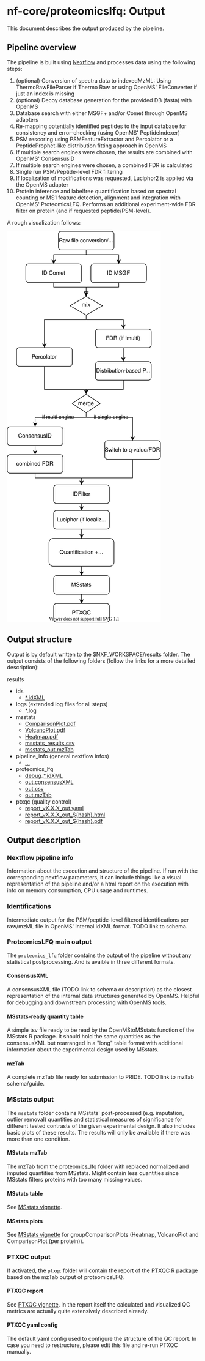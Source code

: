 # nf-core/proteomicslfq: Output

This document describes the output produced by the pipeline.

## Pipeline overview

The pipeline is built using [Nextflow](https://www.nextflow.io/)
and processes data using the following steps:

1. (optional) Conversion of spectra data to indexedMzML: Using ThermoRawFileParser if Thermo Raw or using OpenMS' FileConverter if just an index is missing
1. (optional) Decoy database generation for the provided DB (fasta) with OpenMS
1. Database search with either MSGF+ and/or Comet through OpenMS adapters
1. Re-mapping potentially identified peptides to the input database for consistency and error-checking (using OpenMS' PeptideIndexer)
1. PSM rescoring using PSMFeatureExtractor and Percolator or a PeptideProphet-like distribution fitting approach in OpenMS
1. If multiple search engines were chosen, the results are combined with OpenMS' ConsensusID
1. If multiple search engines were chosen, a combined FDR is calculated
1. Single run PSM/Peptide-level FDR filtering
1. If localization of modifications was requested, Luciphor2 is applied via the OpenMS adapter
1. Protein inference and labelfree quantification based on spectral counting or MS1 feature detection, alignment and integration with OpenMS' ProteomicsLFQ. Performs an additional experiment-wide FDR filter on protein (and if requested peptide/PSM-level).

A rough visualization follows:

![proteomicslfq workflow](./images/proteomicslfq.svg)

## Output structure

Output is by default written to the $NXF_WORKSPACE/results folder.
The output consists of the following folders (follow the links for a more detailed description):

results

* ids
  * [\*.idXML](#identifications)
* logs (extended log files for all steps)
  * \*.log
* msstats
  * [ComparisonPlot.pdf](#msstats-plots)
  * [VolcanoPlot.pdf](#msstats-plots)
  * [Heatmap.pdf](#msstats-plots)
  * [msstats\_results.csv](#msstats-table)
  * [msstats_out.mzTab](#msstats-mztab)
* pipeline\_info (general nextflow infos)
  * [...](#nextflow-pipeline-info)
* proteomics\_lfq
  * [debug\_\*.idXML](#debug-output)
  * [out.consensusXML](#consenusxml)
  * [out.csv](#msstats-ready-quantity-table)
  * [out.mzTab](#mztab)
* ptxqc (quality control)
  * [report\_vX.X.X\_out.yaml](#ptxqc-yaml-config)
  * [report\_vX.X.X\_out\_${hash}.html](#ptxqc-report)
  * [report\_vX.X.X\_out\_${hash}.pdf](#ptxqc-report)

## Output description
### Nextflow pipeline info

Information about the execution and structure of the pipeline. If run with the corresponding nextflow parameters,
it can include things like a visual representation of the pipeline and/or a html report on the execution with
info on memory consumption, CPU usage and runtimes.

### Identifications

Intermediate output for the PSM/peptide-level filtered identifications per raw/mzML file in OpenMS'
internal idXML format. TODO link to schema.

### ProteomicsLFQ main output

The `proteomics_lfq` folder contains the output of the pipeline without any statistical postprocessing.
And is avaible in three different formats.

#### ConsensusXML

A consensusXML file (TODO link to schema or description) as the closest representation of the internal data
structures generated by OpenMS. Helpful for debugging and downstream processing with OpenMS tools.

#### MSstats-ready quantity table

A simple tsv file ready to be read by the OpenMStoMSstats function of the MSstats R package. It should hold
the same quantities as the consensusXML but rearranged in a "long" table format with additional information
about the experimental design used by MSstats.

#### mzTab

A complete mzTab file ready for submission to PRIDE. TODO link to mzTab schema/guide.

### MSstats output

The `msstats` folder contains MSstats' post-processed (e.g. imputation, outlier removal) quantities and statistical
measures of significance for different tested contrasts of the given experimental design. It also includes basic plots of these results.
The results will only be available if there was more than one condition.

#### MSstats mzTab

The mzTab from the proteomics_lfq folder with replaced normalized and imputed quantities from MSstats. Might contain less quantities since
MSstats filters proteins with too many missing values.

#### MSstats table

See [MSstats vignette](https://www.bioconductor.org/packages/release/bioc/vignettes/MSstats/inst/doc/MSstats.html).

#### MSstats plots

See [MSstats vignette](https://www.bioconductor.org/packages/release/bioc/vignettes/MSstats/inst/doc/MSstats.html) for groupComparisonPlots (Heatmap, VolcanoPlot and ComparisonPlot (per protein)).

### PTXQC output

If activated, the `ptxqc` folder will contain the report of the [PTXQC R package](https://cran.r-project.org/web/packages/PTXQC/index.html) based on the mzTab output of proteomicsLFQ.

#### PTXQC report

See [PTXQC vignette](https://cran.r-project.org/web/packages/PTXQC/index.html). In the report itself the calculated and visualized QC metrics are actually quite extensively described already.

#### PTXQC yaml config

The default yaml config used to configure the structure of the QC report. In case you need to restructure, please edit this file and
re-run PTXQC manually.
